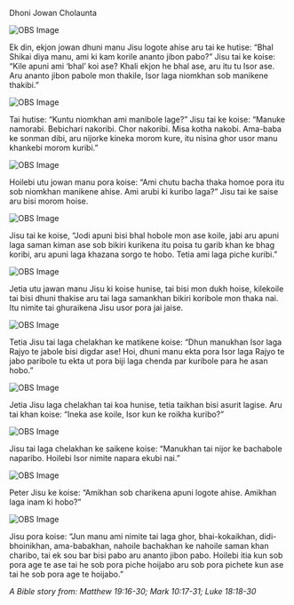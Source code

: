 Dhoni Jowan Cholaunta

![OBS Image](https://cdn.door43.org/obs/jpg/360px/obs-en-28-01.jpg)

Ek din, ekjon jowan dhuni manu Jisu logote ahise aru tai ke hutise: “Bhal Shikai diya manu, ami ki kam korile ananto jibon pabo?” Jisu tai ke koise: “Kile apuni ami ‘bhal’ koi ase? Khali ekjon he bhal ase, aru itu tu Isor ase. Aru ananto jibon pabole mon thakile, Isor laga niomkhan sob manikene thakibi.”

![OBS Image](https://cdn.door43.org/obs/jpg/360px/obs-en-28-02.jpg)

Tai hutise: “Kuntu niomkhan ami manibole lage?”  Jisu tai ke koise: “Manuke namorabi. Bebichari nakoribi. Chor nakoribi. Misa kotha nakobi. Ama-baba ke sonman dibi, aru nijorke kineka morom kure, itu nisina ghor usor manu khankebi morom kuribi.”

![OBS Image](https://cdn.door43.org/obs/jpg/360px/obs-en-28-03.jpg)

Hoilebi utu jowan manu pora koise: “Ami chutu bacha thaka homoe pora itu sob niomkhan manikene ahise. Ami arubi ki kuribo laga?” Jisu tai ke saise aru bisi morom hoise. 

![OBS Image](https://cdn.door43.org/obs/jpg/360px/obs-en-28-04.jpg)

Jisu tai ke koise, “Jodi apuni bisi bhal hobole mon ase koile, jabi aru apuni laga saman kiman ase sob bikiri kurikena itu poisa tu garib khan ke bhag koribi, aru apuni laga khazana sorgo te hobo. Tetia ami laga piche kuribi.”

![OBS Image](https://cdn.door43.org/obs/jpg/360px/obs-en-28-05.jpg)

Jetia utu jawan manu Jisu ki koise hunise, tai bisi mon dukh hoise, kilekoile tai bisi dhuni thakise aru tai laga samankhan bikiri koribole mon thaka nai. Itu nimite tai ghuraikena Jisu usor pora jai jaise.  

![OBS Image](https://cdn.door43.org/obs/jpg/360px/obs-en-28-06.jpg)

Tetia Jisu tai laga chelakhan ke matikene koise: “Dhun manukhan Isor laga Rajyo te jabole bisi digdar ase! Hoi, dhuni manu ekta pora Isor laga Rajyo te jabo paribole tu ekta ut pora biji laga chenda par kuribole para he asan hobo.”

![OBS Image](https://cdn.door43.org/obs/jpg/360px/obs-en-28-07.jpg)

Jetia Jisu laga chelakhan tai koa hunise, tetia taikhan bisi asurit lagise. Aru tai khan koise: “Ineka ase koile, Isor kun ke roikha kuribo?”

![OBS Image](https://cdn.door43.org/obs/jpg/360px/obs-en-28-08.jpg)

Jisu tai laga chelakhan ke saikene koise: “Manukhan tai nijor ke bachabole naparibo. Hoilebi Isor nimite napara ekubi nai.”

![OBS Image](https://cdn.door43.org/obs/jpg/360px/obs-en-28-09.jpg)

Peter Jisu ke koise: “Amikhan sob charikena apuni logote ahise. Amikhan laga inam ki hobo?”

![OBS Image](https://cdn.door43.org/obs/jpg/360px/obs-en-28-10.jpg)

Jisu pora koise: “Jun manu ami nimite tai laga ghor, bhai-kokaikhan, didi-bhoinikhan, ama-babakhan, nahoile bachakhan ke nahoile saman khan charibo, tai ek sou bar bisi pabo aru ananto jibon pabo. Hoilebi itia kun sob pora age te ase tai he sob pora piche hoijabo aru sob pora pichete kun ase tai he sob pora age te hoijabo.”

_A Bible story from: Matthew 19:16-30; Mark 10:17-31; Luke 18:18-30_


